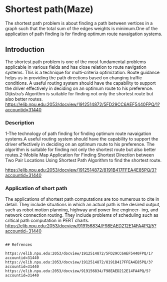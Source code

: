 #  Shortest path(Maze)
The shortest path problem is about finding a path between vertices in a graph such that the total sum of the edges weights is minimum.One of the application of path finding is for finding optimum route navaigation systems.

## Introduction

The shortest path problem is one of the most fundamental problems applicable in various fields and has close relation to route navigation systems. This is a technique for multi-criteria optimization. Route guidance helps us in providing the path directions based on changing traffic conditions.  A useful routing system should have the capability to support the driver effectively in deciding on an optimum route to his preference. Dijkstra’s Algorithm  is suitable for finding not only the shortest route but also better routes. 
https://elib.npu.edu:2053/docview/1912514872/5FD29CC6AEF5440FPQ/1?accountid=31440

### Description

1-The technology of path finding for finding optimum route navaigation systems.A useful routing system should have the capability to support the driver effectively in deciding on an optimum route to his preference. The algorithm is suitable for finding not only the shortest route but also better routes.2-Mobile Map Application for Finding Shortest Direction between Two Pair Locations Using Shortest Path Algorithm to find the shortest route. 

https://elib.npu.edu:2053/docview/1912514872/8191B417FFEA4E85PQ/3?accountid=31440

### Application of short path

The applications of shortest path computations are too numerous to cite in detail. They include situations in which an actual path is the desired output, such as robot motion planning, highway and power line engineer- ing, and network connection routing. They include problems of scheduling such as critical path computation in PERT charts. 
https://elib.npu.edu:2053/docview/919156834/F98EAED212E14FA4PQ/5?accountid=31440
```

## Refrences

https://elib.npu.edu:2053/docview/1912514872/5FD29CC6AEF5440FPQ/1?accountid=31440
https://elib.npu.edu:2053/docview/1912514872/8191B417FFEA4E85PQ/3?accountid=31440
https://elib.npu.edu:2053/docview/919156834/F98EAED212E14FA4PQ/5?accountid=31440



